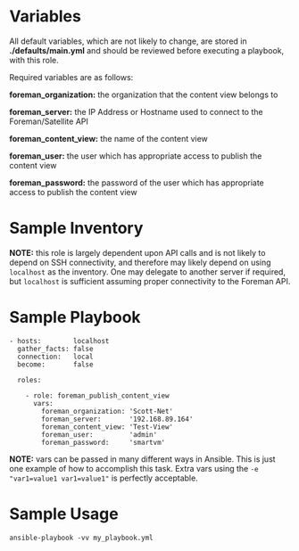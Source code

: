 # Variables

All default variables, which are not likely to change, are stored in **./defaults/main.yml** and should be reviewed before executing a playbook, with this role.

Required variables are as follows:

**foreman_organization:** the organization that the content view belongs to

**foreman_server:**       the IP Address or Hostname used to connect to the Foreman/Satellite API

**foreman_content_view:** the name of the content view

**foreman_user:**         the user which has appropriate access to publish the content view

**foreman_password:**     the password of the user which has appropriate access to publish the content view

# Sample Inventory

**NOTE:** this role is largely dependent upon API calls and is not likely to depend on SSH connectivity, and therefore may likely depend on using `localhost` as the inventory.  One may delegate to another server if required, but `localhost` is sufficient assuming proper connectivity to the Foreman API.

# Sample Playbook

```
- hosts:        localhost
  gather_facts: false
  connection:   local
  become:       false

  roles:

    - role: foreman_publish_content_view
      vars:
        foreman_organization: 'Scott-Net'
        foreman_server:       '192.168.89.164'
        foreman_content_view: 'Test-View'
        foreman_user:         'admin'
        foreman_password:     'smartvm'
```

**NOTE:** vars can be passed in many different ways in Ansible.  This is just one example of how to accomplish this task.  Extra vars using the `-e "var1=value1 var1=value1"` is perfectly acceptable.

# Sample Usage

```
ansible-playbook -vv my_playbook.yml
```

